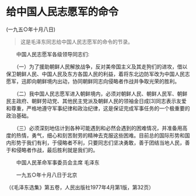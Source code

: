 # 给中国人民志愿军的命令   
(一九五○年十月八日)  
  
> 这是毛泽东同志给中国人民志愿军的命令的节录。   
  
　　中国人民志愿军各级领导同志们:   
  
　　（一）为了援助朝鲜人民解放战争，反对美帝国主义及其走狗们的进攻，借以保卫朝鲜人民、中国人民及东方各国人民的利益，着将东北边防军改为中国人民志愿军，迅即向朝鲜境内出动，协同朝鲜同志向侵略者作战并争取光荣的胜利。   
  
　　（二）我中国人民志愿军进入朝鲜境内，必须对朝鲜人民、朝鲜人民军、朝鲜民主政府、朝鲜劳动党、其他民主党派及朝鲜人民的领袖金日成[3]同志表示友爱和尊重，严格地遵守军事纪律和政治纪律，这是保证完成军事任务的一个极重要的政治基础。   
  
　　（三）必须深刻地估计到各种可能遇到和必然会遇到的困难情况，并准备用高度的热情，勇气，细心和刻苦耐劳的精神去克服这些困难。目前总的国际形势和国内形势于我们有利，于侵略者不利，只要同志们坚决勇敢，善于团结当地人民，善于和侵略者作战，最后胜利就是我们的。   
  
　　中国人民革命军事委员会主席 毛泽东   
  
　　一九五○年十月八日于北京   
  
（《毛泽东选集》第五卷，人民出版社1977年4月第1版，第32页）   
  
  
   
  
　　   
  
  
